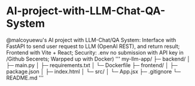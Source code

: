 # AI-project-with-LLM-Chat-QA-System
@malcoyuewu's AI project with LLM-Chat/QA System: Interface with FastAPI to send user request to LLM (OpenAI REST), and return result; Frontend with Vite + React; Security: .env no submission with API key in /Github Secerets; Warpped up with Docker)
'''
my-llm-app/
├─ backend/
│  ├─ main.py
│  ├─ requirements.txt
│  └─ Dockerfile
├─ frontend/
│  ├─ package.json
│  ├─ index.html
│  └─ src/
│     └─ App.jsx
├─ .gitignore
└─ README.md
'''
